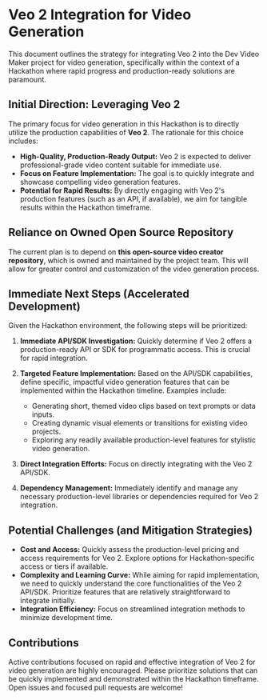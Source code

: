 # Veo 2 Integration for Video Generation

This document outlines the strategy for integrating Veo 2 into the Dev Video Maker project for video generation, specifically within the context of a Hackathon where rapid progress and production-ready solutions are paramount.

## Initial Direction: Leveraging Veo 2

The primary focus for video generation in this Hackathon is to directly utilize the production capabilities of **Veo 2**. The rationale for this choice includes:

* **High-Quality, Production-Ready Output:** Veo 2 is expected to deliver professional-grade video content suitable for immediate use.
* **Focus on Feature Implementation:** The goal is to quickly integrate and showcase compelling video generation features.
* **Potential for Rapid Results:** By directly engaging with Veo 2's production features (such as an API, if available), we aim for tangible results within the Hackathon timeframe.

## Reliance on Owned Open Source Repository

The current plan is to depend on **this open-source video creator repository**, which is owned and maintained by the project team. This will allow for greater control and customization of the video generation process.

## Immediate Next Steps (Accelerated Development)

Given the Hackathon environment, the following steps will be prioritized:

1.  **Immediate API/SDK Investigation:** Quickly determine if Veo 2 offers a production-ready API or SDK for programmatic access. This is crucial for rapid integration.
2.  **Targeted Feature Implementation:** Based on the API/SDK capabilities, define specific, impactful video generation features that can be implemented within the Hackathon timeline. Examples include:

    * Generating short, themed video clips based on text prompts or data inputs.
    * Creating dynamic visual elements or transitions for existing video projects.
    * Exploring any readily available production-level features for stylistic video generation.
3.  **Direct Integration Efforts:** Focus on directly integrating with the Veo 2 API/SDK.
4.  **Dependency Management:** Immediately identify and manage any necessary production-level libraries or dependencies required for Veo 2 integration.

## Potential Challenges (and Mitigation Strategies)

* **Cost and Access:** Quickly assess the production-level pricing and access requirements for Veo 2. Explore options for Hackathon-specific access or tiers if available.
* **Complexity and Learning Curve:** While aiming for rapid implementation, we need to quickly understand the core functionalities of the Veo 2 API/SDK. Prioritize features that are relatively straightforward to integrate initially.
* **Integration Efficiency:** Focus on streamlined integration methods to minimize development time.

## Contributions

Active contributions focused on rapid and effective integration of Veo 2 for video generation are highly encouraged. Please prioritize solutions that can be quickly implemented and demonstrated within the Hackathon timeframe. Open issues and focused pull requests are welcome!
